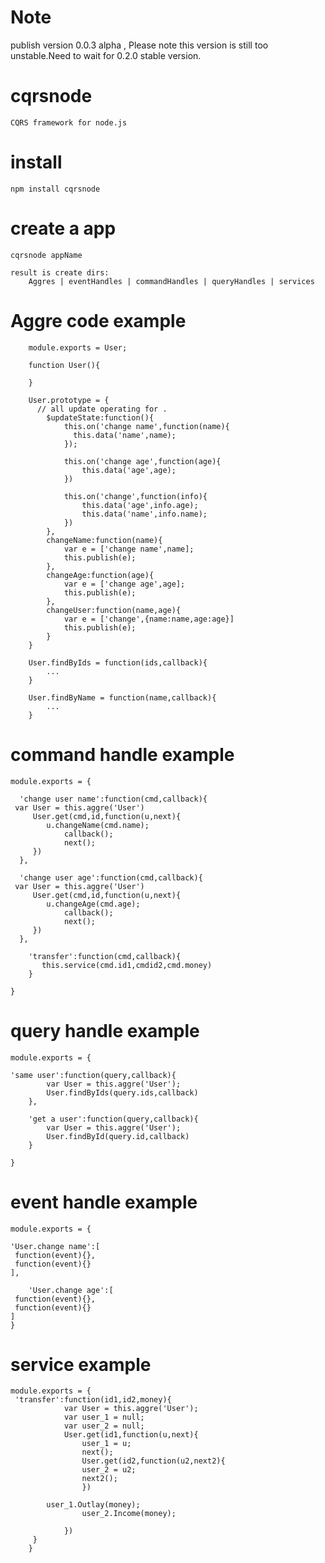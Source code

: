 Note 
========
publish version 0.0.3 alpha , Please note this version is still too unstable.Need to wait for 0.2.0 stable version.

cqrsnode
=========
    CQRS framework for node.js

install
=========
    npm install cqrsnode 

create a app
============
    cqrsnode appName

    result is create dirs:
        Aggres | eventHandles | commandHandles | queryHandles | services


Aggre code example
===================
    
		module.exports = User;

		function User(){

		}
		
		User.prototype = {
		  // all update operating for .
			$updateState:function(){
				this.on('change name',function(name){
				  this.data('name',name);	
				});

				this.on('change age',function(age){
					this.data('age',age);	
				})

				this.on('change',function(info){
					this.data('age',info.age);	
					this.data('name',info.name);	
				})
			},
			changeName:function(name){
				var e = ['change name',name];
				this.publish(e);
			},
			changeAge:function(age){
				var e = ['change age',age];
				this.publish(e);
			},
			changeUser:function(name,age){
				var e = ['change',{name:name,age:age}]	
				this.publish(e);
			}
		}	

		User.findByIds = function(ids,callback){
			...
		}

		User.findByName = function(name,callback){
			...	
		}


command handle example 
======================

    module.exports = {

	  'change user name':function(cmd,callback){
     var User = this.aggre('User')	
		 User.get(cmd,id,function(u,next){
		    u.changeName(cmd.name); 
				callback();
				next();
		 })
	  },

	  'change user age':function(cmd,callback){
     var User = this.aggre('User')	
		 User.get(cmd,id,function(u,next){
		    u.changeAge(cmd.age); 
				callback();
				next();
		 })
	  },

		'transfer':function(cmd,callback){
		   this.service(cmd.id1,cmdid2,cmd.money) 
		}

    }

query handle example
======================
    module.exports = {

    'same user':function(query,callback){
			var User = this.aggre('User');	
			User.findByIds(query.ids,callback)
		},

		'get a user':function(query,callback){
			var User = this.aggre('User');	
			User.findById(query.id,callback)
		}

    }


event handle example
=====================

    module.exports = {

    'User.change name':[
     function(event){},
     function(event){}
    ],

		'User.change age':[
     function(event){},
     function(event){}
    ]
    }

service example
=====================

    module.exports = {
     'transfer':function(id1,id2,money){
		 		var User = this.aggre('User');	 
				var user_1 = null;
				var user_2 = null;
				User.get(id1,function(u,next){
					user_1 = u;
					next();
					User.get(id2,function(u2,next2){
					user_2 = u2;
					next2();
					})	

         	user_1.Outlay(money); 
					user_2.Income(money);

				})
		 }	
		}






